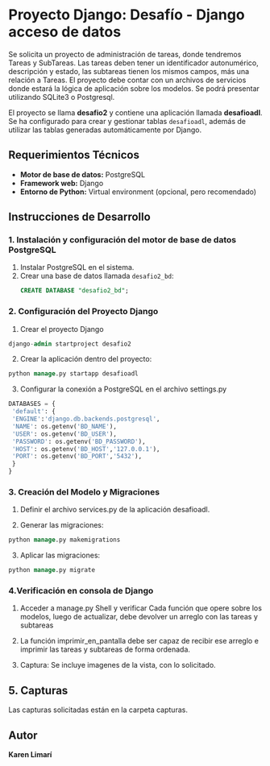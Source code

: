 # Proyecto Django: Desafío - Django acceso de datos

Se solicita un proyecto de administración de tareas, donde tendremos Tareas y SubTareas.
Las tareas deben tener un identificador autonumérico, descripción y estado, las subtareas tienen los mismos campos, más una relación a Tareas. El proyecto debe contar con un archivos de servicios donde estará la lógica de aplicación sobre los modelos. Se podrá presentar utilizando SQLite3 o Postgresql.

El proyecto se llama **desafio2** y contiene una aplicación llamada **desafioadl**. Se ha configurado para crear y gestionar tablas `desafioadl`, además de utilizar las tablas generadas automáticamente por Django.

## Requerimientos Técnicos

- **Motor de base de datos:** PostgreSQL
- **Framework web:** Django
- **Entorno de Python:** Virtual environment (opcional, pero recomendado)

## Instrucciones de Desarrollo

### 1. Instalación y configuración del motor de base de datos PostgreSQL

1. Instalar PostgreSQL en el sistema.
2. Crear una base de datos llamada `desafio2_bd`:
   ```sql
   CREATE DATABASE "desafio2_bd";
   ```

### 2. Configuración del Proyecto Django

1. Crear el proyecto Django
```sql
django-admin startproject desafio2
```
2. Crear la aplicación dentro del proyecto:
```sql
python manage.py startapp desafioadl
```
3. Configurar la conexión a PostgreSQL en el archivo settings.py
```sql
DATABASES = {
 'default': {
 'ENGINE':'django.db.backends.postgresql',
 'NAME': os.getenv('BD_NAME'),
 'USER': os.getenv('BD_USER'),
 'PASSWORD': os.getenv('BD_PASSWORD'),
 'HOST': os.getenv('BD_HOST','127.0.0.1'),
 'PORT': os.getenv('BD_PORT','5432'),
 }
}
```
### 3. Creación del Modelo y Migraciones

1. Definir el archivo services.py de la aplicación desafioadl.

2. Generar las migraciones:

```sql
python manage.py makemigrations
```

3. Aplicar las migraciones:

```sql
python manage.py migrate
```

### 4.Verificación en consola de Django

1. Acceder a manage.py Shell y verificar Cada función que opere sobre los modelos, luego de actualizar, debe devolver un
arreglo con las tareas y subtareas

2. La función imprimir_en_pantalla debe ser capaz de recibir ese arreglo e imprimir las
tareas y subtareas de forma ordenada.

3. Captura: Se incluye imagenes de la vista, con lo solicitado.

## 5. Capturas  

Las capturas solicitadas están en la carpeta capturas.

## Autor  
**Karen Limarí**
